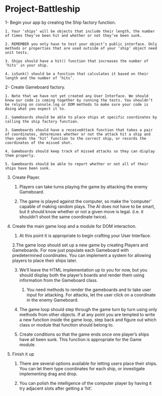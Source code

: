 # Project-Battleship

1- Begin your app by creating the Ship factory function.

    1. Your ‘ships’ will be objects that include their length, the number of times they’ve been hit and whether or not they’ve been sunk.

    2. REMEMBER you only have to test your object’s public interface. Only methods or properties that are used outside of your ‘ship’ object need unit tests.

    3. Ships should have a hit() function that increases the number of ‘hits’ in your ship.

    4. isSunk() should be a function that calculates it based on their length and the number of ‘hits’.

2- Create Gameboard factory.

    1. Note that we have not yet created any User Interface. We should know our code is coming together by running the tests. You shouldn’t be relying on console.log or DOM methods to make sure your code is doing what you expect it to.

    2. Gameboards should be able to place ships at specific coordinates by calling the ship factory function.

    3. Gameboards should have a receiveAttack function that takes a pair of coordinates, determines whether or not the attack hit a ship and then sends the ‘hit’ function to the correct ship, or records the coordinates of the missed shot.

    4. Gameboards should keep track of missed attacks so they can display them properly.

    5. Gameboards should be able to report whether or not all of their ships have been sunk.

3. Create Player.

   1. Players can take turns playing the game by attacking the enemy Gameboard.

   2. The game is played against the computer, so make the ‘computer’ capable of making random plays. The AI does not have to be smart, but it should know whether or not a given move is legal. (i.e. it shouldn’t shoot the same coordinate twice).

4. Create the main game loop and a module for DOM interaction.

    1. At this point it is appropriate to begin crafting your User Interface.

    2.The game loop should set up a new game by creating Players and Gameboards. For now just populate each Gameboard with predetermined coordinates. You can implement a system for allowing players to place their ships later.

    3. We’ll leave the HTML implementation up to you for now, but you should display both the player’s boards and render them using information from the Gameboard class.

        1. You need methods to render the gameboards and to take user input for attacking. For attacks, let the user click on a coordinate in the enemy Gameboard.

    4. The game loop should step through the game turn by turn using only methods from other objects. If at any point you are tempted to write a new function inside the game loop, step back and figure out which class or module that function should belong to.

    5. Create conditions so that the game ends once one player’s ships have all been sunk. This function is appropriate for the Game module.

5. Finish it up

    1. There are several options available for letting users place their ships. You can let them type coordinates for each ship, or investigate implementing drag and drop.
    
    2. You can polish the intelligence of the computer player by having it try adjacent slots after getting a ‘hit’.

